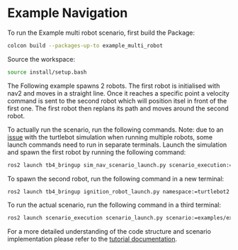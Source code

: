 # Example Navigation

To run the Example multi robot scenario, first build the Package:

```bash
colcon build --packages-up-to example_multi_robot
```

Source the workspace:

```bash
source install/setup.bash
```
The Following example spawns 2 robots. The first robot is initialised with nav2 and moves in a straight line. Once it reaches a specific point a velocity command is sent to the second robot which will position itsel in front of the first one. The first robot then replans its path and moves around the second robot.

To actually run the scenario, run the following commands.
Note: due to an [issue](https://github.com/turtlebot/turtlebot4_simulator/issues/60) with the turtlebot simulation when running multiple robots, some launch commands need to run in separate terminals.
Launch the simulation and spawn the first robot by running the following command:

```bash
ros2 launch tb4_bringup sim_nav_scenario_launch.py scenario_execution:=False scenario:=foo yaw:=3.14
```

To spawn the second robot, run the following command in a new terminal:

```bash
ros2 launch tb4_bringup ignition_robot_launch.py namespace:=turtlebot2 x:=-3.0 y:=1.5 yaw:=-1.57
```

To run the actual scenario, run the following command in a third terminal:

```bash
ros2 launch scenario_execution scenario_launch.py scenario:=examples/example_multi_robot/scenarios/example_multi_robot.osc
```

For a more detailed understanding of the code structure and scenario implementation please refer to the [tutorial documentation](https://intellabs.github.io/scenario_execution/tutorials.html).
